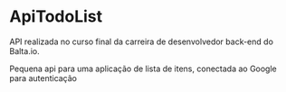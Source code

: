 # ApiTodoList
API realizada no curso final da carreira de desenvolvedor back-end do Balta.io.

Pequena api para uma aplicação de lista de itens, conectada ao Google para autenticação
